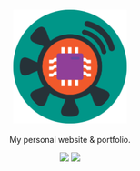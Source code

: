 <h3 align="center"><img src="./logo.png" alt="icon" height="200px"></h3>
<p align="center">My personal website & portfolio.</p>

<p align="center">
<a href="https://app.netlify.com/sites/thayn/deploys"><img src="https://api.netlify.com/api/v1/badges/b40baa01-c5b5-44fe-b43b-fcdf47f65003/deploy-status"/></a>
<a href="https://www.codacy.com/manual/AnalogCyan/thayn.me?utm_source=github.com&utm_medium=referral&utm_content=AnalogCyan/thayn.me&utm_campaign=Badge_Grade"><img src="https://api.codacy.com/project/badge/Grade/c8619787f80244e8add57922482751e9"/></a>
</p>

